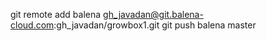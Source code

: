 git remote add balena gh_javadan@git.balena-cloud.com:gh_javadan/growbox1.git
git push balena master
